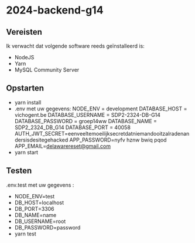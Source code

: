 ﻿# 2024-backend-g14

## Vereisten 

Ik verwacht dat volgende software reeds geïnstalleerd is:
- NodeJS
- Yarn
- MySQL Community Server

## Opstarten 

- yarn install
- .env met uw gegevens:
NODE_ENV = development
DATABASE_HOST = vichogent.be
DATABASE_USERNAME = SDP2-2324-DB-G14
DATABASE_PASSWORD = groep14ww
DATABASE_NAME = SDP2_2324_DB_G14
DATABASE_PORT = 40058
AUTH_JWT_SECRET=eenveeltemoeilijksecretdatniemandooitzalradenandersisdesitegehacked
APP_PASSWORD=nyfv hznw bwiq pqod
APP_EMAIL=delawarereset@gmail.com
- yarn start

## Testen

.env.test met uw gegevens :

- NODE_ENV=test
- DB_HOST=localhost
- DB_PORT=3306
- DB_NAME=name
- DB_USERNAME=root
- DB_PASSWORD=password
- yarn test


